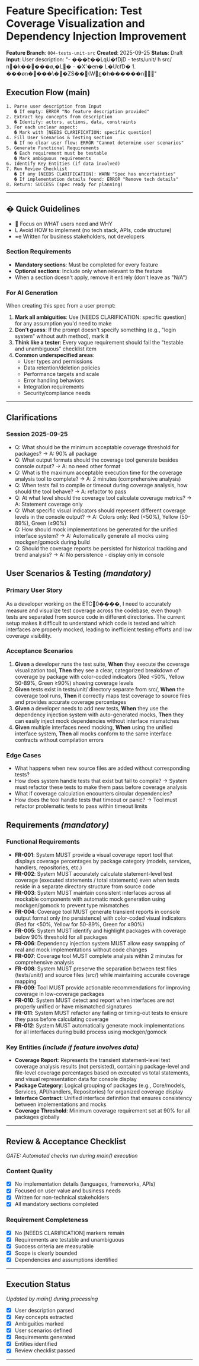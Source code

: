 # Feature Specification: Test Coverage Visualization and Dependency Injection Improvement

**Feature Branch**: `004-tests-unit-src`
**Created**: 2025-09-25
**Status**: Draft
**Input**: User description: "- ���է��Lq U�fDjD - tests/unit/ h src/ n�k�����ø,�L� - �X'�en� L�UcfD� 1. ���øn����\��ZS��(Wƹ�h������n⒭"

## Execution Flow (main)
```
1. Parse user description from Input
   � If empty: ERROR "No feature description provided"
2. Extract key concepts from description
   � Identify: actors, actions, data, constraints
3. For each unclear aspect:
   � Mark with [NEEDS CLARIFICATION: specific question]
4. Fill User Scenarios & Testing section
   � If no clear user flow: ERROR "Cannot determine user scenarios"
5. Generate Functional Requirements
   � Each requirement must be testable
   � Mark ambiguous requirements
6. Identify Key Entities (if data involved)
7. Run Review Checklist
   � If any [NEEDS CLARIFICATION]: WARN "Spec has uncertainties"
   � If implementation details found: ERROR "Remove tech details"
8. Return: SUCCESS (spec ready for planning)
```

---

## � Quick Guidelines
-  Focus on WHAT users need and WHY
- L Avoid HOW to implement (no tech stack, APIs, code structure)
- =e Written for business stakeholders, not developers

### Section Requirements
- **Mandatory sections**: Must be completed for every feature
- **Optional sections**: Include only when relevant to the feature
- When a section doesn't apply, remove it entirely (don't leave as "N/A")

### For AI Generation
When creating this spec from a user prompt:
1. **Mark all ambiguities**: Use [NEEDS CLARIFICATION: specific question] for any assumption you'd need to make
2. **Don't guess**: If the prompt doesn't specify something (e.g., "login system" without auth method), mark it
3. **Think like a tester**: Every vague requirement should fail the "testable and unambiguous" checklist item
4. **Common underspecified areas**:
   - User types and permissions
   - Data retention/deletion policies
   - Performance targets and scale
   - Error handling behaviors
   - Integration requirements
   - Security/compliance needs

---

## Clarifications

### Session 2025-09-25
- Q: What should be the minimum acceptable coverage threshold for packages? → A: 90% all package
- Q: What output formats should the coverage tool generate besides console output? → A: no need other format
- Q: What is the maximum acceptable execution time for the coverage analysis tool to complete? → A: 2 minutes (comprehensive analysis)
- Q: When tests fail to compile or timeout during coverage analysis, how should the tool behave? → A: refactor to pass
- Q: At what level should the coverage tool calculate coverage metrics? → A: Statement coverage only
- Q: What specific visual indicators should represent different coverage levels in the console output? → A: Colors only: Red (<50%), Yellow (50-89%), Green (≥90%)
- Q: How should mock implementations be generated for the unified interface system? → A: Automatically generate all mocks using mockgen/gomock during build
- Q: Should the coverage reports be persisted for historical tracking and trend analysis? → A: No persistence - display only in console

## User Scenarios & Testing *(mandatory)*

### Primary User Story
As a developer working on the ETC0����, I need to accurately measure and visualize test coverage across the codebase, even though tests are separated from source code in different directories. The current setup makes it difficult to understand which code is tested and which interfaces are properly mocked, leading to inefficient testing efforts and low coverage visibility.

### Acceptance Scenarios
1. **Given** a developer runs the test suite, **When** they execute the coverage visualization tool, **Then** they see a clear, categorized breakdown of coverage by package with color-coded indicators (Red <50%, Yellow 50-89%, Green ≥90%) showing coverage levels
2. **Given** tests exist in tests/unit/ directory separate from src/, **When** the coverage tool runs, **Then** it correctly maps test coverage to source files and provides accurate coverage percentages
3. **Given** a developer needs to add new tests, **When** they use the dependency injection system with auto-generated mocks, **Then** they can easily inject mock dependencies without interface mismatches
4. **Given** multiple interfaces need mocking, **When** using the unified interface system, **Then** all mocks conform to the same interface contracts without compilation errors

### Edge Cases
- What happens when new source files are added without corresponding tests?
- How does system handle tests that exist but fail to compile? → System must refactor these tests to make them pass before coverage analysis
- What if coverage calculation encounters circular dependencies?
- How does the tool handle tests that timeout or panic? → Tool must refactor problematic tests to pass within timeout limits

## Requirements *(mandatory)*

### Functional Requirements
- **FR-001**: System MUST provide a visual coverage report tool that displays coverage percentages by package category (models, services, handlers, repositories, etc.)
- **FR-002**: System MUST accurately calculate statement-level test coverage (executed statements / total statements) even when tests reside in a separate directory structure from source code
- **FR-003**: System MUST maintain consistent interfaces across all mockable components with automatic mock generation using mockgen/gomock to prevent type mismatches
- **FR-004**: Coverage tool MUST generate transient reports in console output format only (no persistence) with color-coded visual indicators (Red for <50%, Yellow for 50-89%, Green for ≥90%)
- **FR-005**: System MUST identify and highlight packages with coverage below 90% threshold for all packages
- **FR-006**: Dependency injection system MUST allow easy swapping of real and mock implementations without code changes
- **FR-007**: Coverage tool MUST complete analysis within 2 minutes for comprehensive analysis
- **FR-008**: System MUST preserve the separation between test files (tests/unit/) and source files (src/) while maintaining accurate coverage mapping
- **FR-009**: Tool MUST provide actionable recommendations for improving coverage in low-coverage packages
- **FR-010**: System MUST detect and report when interfaces are not properly unified or have mismatched signatures
- **FR-011**: System MUST refactor any failing or timing-out tests to ensure they pass before calculating coverage
- **FR-012**: System MUST automatically generate mock implementations for all interfaces during build process using mockgen/gomock

### Key Entities *(include if feature involves data)*
- **Coverage Report**: Represents the transient statement-level test coverage analysis results (not persisted), containing package-level and file-level coverage percentages based on executed vs total statements, and visual representation data for console display
- **Package Category**: Logical grouping of packages (e.g., Core/models, Services, API/handlers, Repositories) for organized coverage display
- **Interface Contract**: Unified interface definition that ensures consistency between implementations and mocks
- **Coverage Threshold**: Minimum coverage requirement set at 90% for all packages globally

---

## Review & Acceptance Checklist
*GATE: Automated checks run during main() execution*

### Content Quality
- [x] No implementation details (languages, frameworks, APIs)
- [x] Focused on user value and business needs
- [x] Written for non-technical stakeholders
- [x] All mandatory sections completed

### Requirement Completeness
- [x] No [NEEDS CLARIFICATION] markers remain
- [x] Requirements are testable and unambiguous
- [x] Success criteria are measurable
- [x] Scope is clearly bounded
- [x] Dependencies and assumptions identified

---

## Execution Status
*Updated by main() during processing*

- [x] User description parsed
- [x] Key concepts extracted
- [x] Ambiguities marked
- [x] User scenarios defined
- [x] Requirements generated
- [x] Entities identified
- [x] Review checklist passed

---